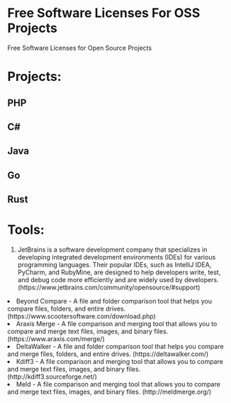 # Free Software Licenses For OSS Projects
Free Software Licenses for Open Source Projects
# Projects:
## PHP
## C#
## Java
## Go
## Rust
# Tools:
<ol>
  <li>JetBrains is a software development company that specializes in developing integrated development environments (IDEs) for various programming languages. Their popular IDEs, such as IntelliJ IDEA, PyCharm, and RubyMine, are designed to help developers write, test, and debug code more efficiently and are widely used by developers. (https://www.jetbrains.com/community/opensource/#support)</li>
</ol
## Code Compare:
<ol>
  <li>Beyond Compare - A file and folder comparison tool that helps you compare files, folders, and entire drives. (https://www.scootersoftware.com/download.php)</li>
  <li>Araxis Merge - A file comparison and merging tool that allows you to compare and merge text files, images, and binary files. (https://www.araxis.com/merge/)</li>
  <li>DeltaWalker - A file and folder comparison tool that helps you compare and merge files, folders, and entire drives. (https://deltawalker.com/)</li>
  <li>Kdiff3 - A file comparison and merging tool that allows you to compare and merge text files, images, and binary files. (http://kdiff3.sourceforge.net/)</li>
  <li>Meld - A file comparison and merging tool that allows you to compare and merge text files, images, and binary files. (http://meldmerge.org/)</li>
</ol>
